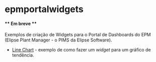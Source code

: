 # epmportalwidgets

#### ** Em breve **

Exemplos de criação de Widgets para o Portal de Dashboards do EPM (Elipse Plant Manager - o PIMS da Elipse Software).

* [Line Chart](LineChart/README.md) - exemplo de como fazer um *widget* para um gráfico de tendência.


